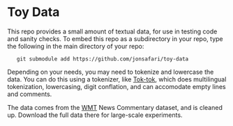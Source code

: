 # Toy Data

This repo provides a small amount of textual data, for use in testing code and
sanity checks.  To embed this repo as a subdirectory in your repo, type the
following in the main directory of your repo:

       git submodule add https://github.com/jonsafari/toy-data

Depending on your needs, you may need to tokenize and lowercase the data. You can
do this using a tokenizer, like [Tok-tok](https://github.com/jonsafari/tok-tok),
which does multilingual tokenization, lowercasing, digit conflation, and can
accomodate empty lines and comments.

The data comes from the [WMT](http://www.statmt.org/wmt16/translation-task.html)
News Commentary dataset, and is cleaned up.  Download the full data there for
large-scale experiments.
